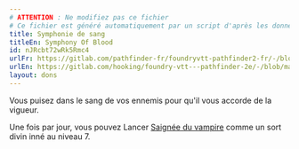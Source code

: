 ```yaml
---
# ATTENTION : Ne modifiez pas ce fichier
# Ce fichier est généré automatiquement par un script d'après les données du module Foundry VTT officiel et de sa traduction
title: Symphonie de sang
titleEn: Symphony Of Blood
id: nJRcbt72wRk5Rmc4
urlFr: https://gitlab.com/pathfinder-fr/foundryvtt-pathfinder2-fr/-/blob/master/data/feats/nJRcbt72wRk5Rmc4.htm
urlEn: https://gitlab.com/hooking/foundry-vtt---pathfinder-2e/-/blob/master/packs/data/feats.db/symphony-of-blood.json
layout: dons
---
```

Vous puisez dans le sang de vos ennemis pour qu'il vous accorde de la vigueur.

Une fois par jour, vous pouvez Lancer [Saignée du vampire](../sorts/saignée-du-vampire.html) comme un sort divin inné au niveau 7.
